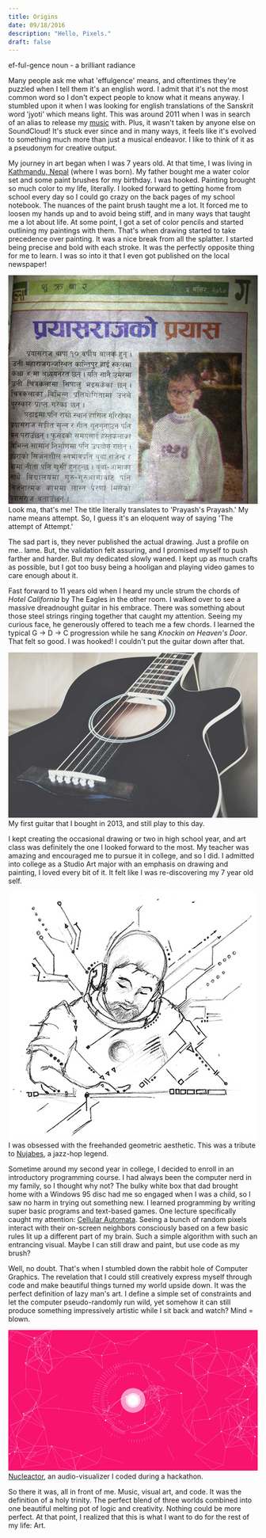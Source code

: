 ```yaml
---
title: Origins
date: 09/18/2016
description: "Hello, Pixels."
draft: false
---
```


ef-ful-gence
noun - a brilliant radiance

Many people ask me what 'effulgence' means, and oftentimes they're puzzled when I tell them it's an english word. I admit that it's not the most common word so I don't expect people to know what it means anyway. I stumbled upon it when I was looking for english translations of the Sanskrit word 'jyoti' which means light. This was around 2011 when I was in search of an alias to release my [music](/music/) with. Plus, it wasn't taken by anyone else on SoundCloud! It's stuck ever since and in many ways, it feels like it's evolved to something much more than just a musical endeavor. I like to think of it as a pseudonym for creative output.

My journey in art began when I was 7 years old. At that time, I was living in [Kathmandu, Nepal](https://goo.gl/maps/dRHoHcJc5WJ2) (where I was born). My father bought me a water color set and some paint brushes for my birthday. I was hooked. Painting brought so much color to my life, literally. I looked forward to getting home from school every day so I could go crazy on the back pages of my school notebook. The nuances of the paint brush taught me a lot. It forced me to loosen my hands up and to avoid being stiff, and in many ways that taught me a lot about life. At some point, I got a set of color pencils and started outlining my paintings with them. That's when drawing started to take precedence over painting. It was a nice break from all the splatter. I started being precise and bold with each stroke. It was the perfectly opposite thing for me to learn. I was so into it that I even got published on the local newspaper!

![Prayash Thapa Effulgence Art Newspaper](./paper.jpg)
Look ma, that's me! The title literally translates to 'Prayash's Prayash.' My name means attempt. So, I guess it's an eloquent way of saying 'The attempt of Attempt.'

The sad part is, they never published the actual drawing. Just a profile on me.. lame. But, the validation felt assuring, and I promised myself to push farther and harder. But my dedicated slowly waned. I kept up as much crafts as possible, but I got too busy being a hooligan and playing video games to care enough about it.

Fast forward to 11 years old when I heard my uncle strum the chords of *Hotel California* by The Eagles in the other room. I walked over to see a massive dreadnought guitar in his embrace. There was something about those steel strings ringing together that caught my attention. Seeing my curious face, he generously offered to teach me a few chords. I learned the typical G -> D -> C progression while he sang *Knockin on Heaven's Door*. That felt so good. I was hooked! I couldn't put the guitar down after that.

![Prayash Thapa Effulgence First Guitar](./guitar.jpg)
My first guitar that I bought in 2013, and still play to this day.

I kept creating the occasional drawing or two in high school year, and art class was definitely the one I looked forward to the most. My teacher was amazing and encouraged me to pursue it in college, and so I did. I admitted into college as a Studio Art major with an emphasis on drawing and painting, I loved every bit of it. It felt like I was re-discovering my 7 year old self.

![Prayash Thapa Effulgence Nujabes Drawing](./nujabes.jpg)
I was obsessed with the freehanded geometric aesthetic. This was a tribute to [Nujabes](https://youtu.be/WrO9PTpuSSs?t=7m50s), a jazz-hop legend.

Sometime around my second year in college, I decided to enroll in an introductory programming course. I had always been the computer nerd in my family, so I thought why not? The bulky white box that dad brought home with a Windows 95 disc had me so engaged when I was a child, so I saw no harm in trying out something new. I learned programming by writing super basic programs and text-based games. One lecture specifically caught my attention: [Cellular Automata](https://en.wikipedia.org/wiki/Cellular_automaton). Seeing a bunch of random pixels interact with their on-screen neighbors consciously based on a few basic rules lit up a different part of my brain. Such a simple algorithm with such an entrancing visual. Maybe I can still draw and paint, but use code as my brush?

Well, no doubt. That's when I stumbled down the rabbit hole of Computer Graphics. The revelation that I could still creatively express myself through code and make beautiful things turned my world upside down. It was the perfect definition of lazy man's art. I define a simple set of constraints and let the computer pseudo-randomly run wild, yet somehow it can still produce something impressively artistic while I sit back and watch? Mind = blown.

![Prayash Thapa Effulgence Code Graphics Visual Art](./graphics.jpg)
[Nucleactor](http://effulgence.io/Nucleactor), an audio-visualizer I coded during a hackathon.

So there it was, all in front of me. Music, visual art, and code. It was the definition of a holy trinity. The perfect blend of three worlds combined into one beautiful melting pot of logic and creativity. Nothing could be more perfect. At that point, I realized that this is what I want to do for the rest of my life: Art.
